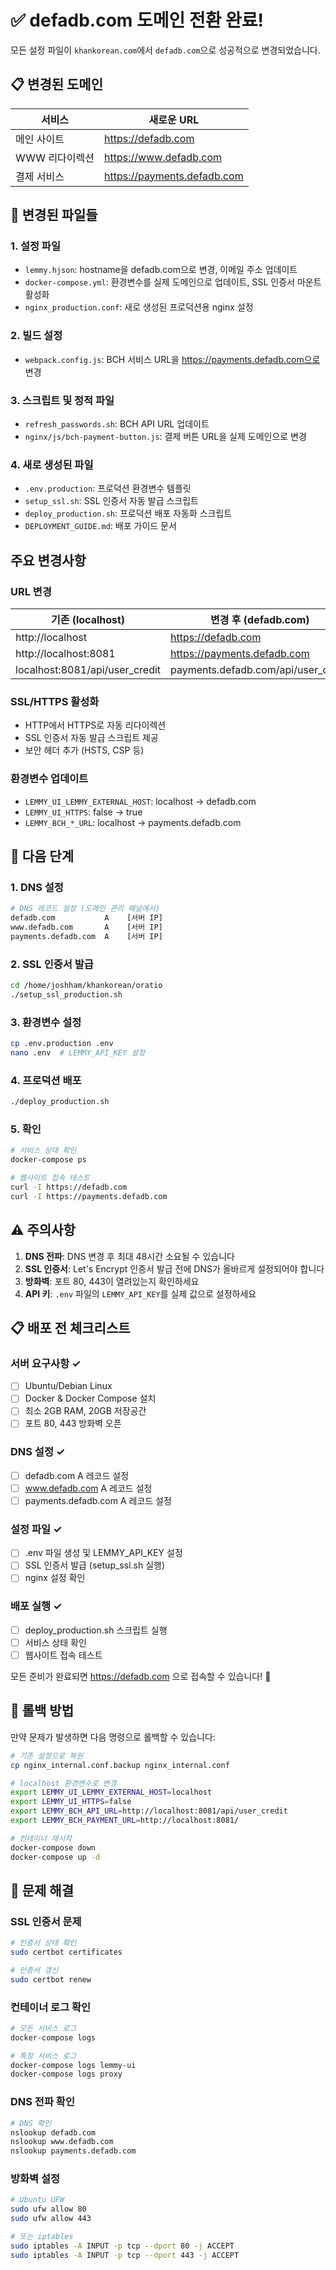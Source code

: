 # ✅ defadb.com 도메인 전환 완료!

모든 설정 파일이 `khankorean.com`에서 `defadb.com`으로 성공적으로 변경되었습니다.

## 📋 변경된 도메인

| 서비스 | 새로운 URL |
|--------|------------|
| 메인 사이트 | https://defadb.com |
| WWW 리다이렉션 | https://www.defadb.com |
| 결제 서비스 | https://payments.defadb.com |

## 🔧 변경된 파일들

### 1. 설정 파일
- `lemmy.hjson`: hostname을 defadb.com으로 변경, 이메일 주소 업데이트
- `docker-compose.yml`: 환경변수를 실제 도메인으로 업데이트, SSL 인증서 마운트 활성화
- `nginx_production.conf`: 새로 생성된 프로덕션용 nginx 설정

### 2. 빌드 설정
- `webpack.config.js`: BCH 서비스 URL을 https://payments.defadb.com으로 변경

### 3. 스크립트 및 정적 파일
- `refresh_passwords.sh`: BCH API URL 업데이트
- `nginx/js/bch-payment-button.js`: 결제 버튼 URL을 실제 도메인으로 변경

### 4. 새로 생성된 파일
- `.env.production`: 프로덕션 환경변수 템플릿
- `setup_ssl.sh`: SSL 인증서 자동 발급 스크립트
- `deploy_production.sh`: 프로덕션 배포 자동화 스크립트
- `DEPLOYMENT_GUIDE.md`: 배포 가이드 문서

## 주요 변경사항

### URL 변경
| 기존 (localhost) | 변경 후 (defadb.com) |
|------------------|----------------------|
| http://localhost | https://defadb.com |
| http://localhost:8081 | https://payments.defadb.com |
| localhost:8081/api/user_credit | payments.defadb.com/api/user_credit |

### SSL/HTTPS 활성화
- HTTP에서 HTTPS로 자동 리다이렉션
- SSL 인증서 자동 발급 스크립트 제공
- 보안 헤더 추가 (HSTS, CSP 등)

### 환경변수 업데이트
- `LEMMY_UI_LEMMY_EXTERNAL_HOST`: localhost → defadb.com
- `LEMMY_UI_HTTPS`: false → true
- `LEMMY_BCH_*_URL`: localhost → payments.defadb.com

## 🚀 다음 단계

### 1. DNS 설정
```bash
# DNS 레코드 설정 (도메인 관리 패널에서)
defadb.com           A    [서버 IP]
www.defadb.com       A    [서버 IP]
payments.defadb.com  A    [서버 IP]
```

### 2. SSL 인증서 발급
```bash
cd /home/joshham/khankorean/oratio
./setup_ssl_production.sh
```

### 3. 환경변수 설정
```bash
cp .env.production .env
nano .env  # LEMMY_API_KEY 설정
```

### 4. 프로덕션 배포
```bash
./deploy_production.sh
```

### 5. 확인
```bash
# 서비스 상태 확인
docker-compose ps

# 웹사이트 접속 테스트
curl -I https://defadb.com
curl -I https://payments.defadb.com
```

## ⚠️ 주의사항

1. **DNS 전파**: DNS 변경 후 최대 48시간 소요될 수 있습니다
2. **SSL 인증서**: Let's Encrypt 인증서 발급 전에 DNS가 올바르게 설정되어야 합니다
3. **방화벽**: 포트 80, 443이 열려있는지 확인하세요
4. **API 키**: `.env` 파일의 `LEMMY_API_KEY`를 실제 값으로 설정하세요

## 📋 배포 전 체크리스트

### 서버 요구사항 ✓
- [ ] Ubuntu/Debian Linux
- [ ] Docker & Docker Compose 설치  
- [ ] 최소 2GB RAM, 20GB 저장공간
- [ ] 포트 80, 443 방화벽 오픈

### DNS 설정 ✓
- [ ] defadb.com A 레코드 설정
- [ ] www.defadb.com A 레코드 설정  
- [ ] payments.defadb.com A 레코드 설정

### 설정 파일 ✓
- [ ] .env 파일 생성 및 LEMMY_API_KEY 설정
- [ ] SSL 인증서 발급 (setup_ssl.sh 실행)
- [ ] nginx 설정 확인

### 배포 실행 ✓
- [ ] deploy_production.sh 스크립트 실행
- [ ] 서비스 상태 확인
- [ ] 웹사이트 접속 테스트

모든 준비가 완료되면 https://defadb.com 으로 접속할 수 있습니다! 🎉

## 🔄 롤백 방법

만약 문제가 발생하면 다음 명령으로 롤백할 수 있습니다:

```bash
# 기존 설정으로 복원
cp nginx_internal.conf.backup nginx_internal.conf

# localhost 환경변수로 변경
export LEMMY_UI_LEMMY_EXTERNAL_HOST=localhost
export LEMMY_UI_HTTPS=false
export LEMMY_BCH_API_URL=http://localhost:8081/api/user_credit
export LEMMY_BCH_PAYMENT_URL=http://localhost:8081/

# 컨테이너 재시작
docker-compose down
docker-compose up -d
```

## 🔧 문제 해결

### SSL 인증서 문제
```bash
# 인증서 상태 확인
sudo certbot certificates

# 인증서 갱신
sudo certbot renew
```

### 컨테이너 로그 확인
```bash
# 모든 서비스 로그
docker-compose logs

# 특정 서비스 로그  
docker-compose logs lemmy-ui
docker-compose logs proxy
```

### DNS 전파 확인
```bash
# DNS 확인
nslookup defadb.com
nslookup www.defadb.com
nslookup payments.defadb.com
```

### 방화벽 설정
```bash
# Ubuntu UFW
sudo ufw allow 80
sudo ufw allow 443

# 또는 iptables
sudo iptables -A INPUT -p tcp --dport 80 -j ACCEPT
sudo iptables -A INPUT -p tcp --dport 443 -j ACCEPT
```
